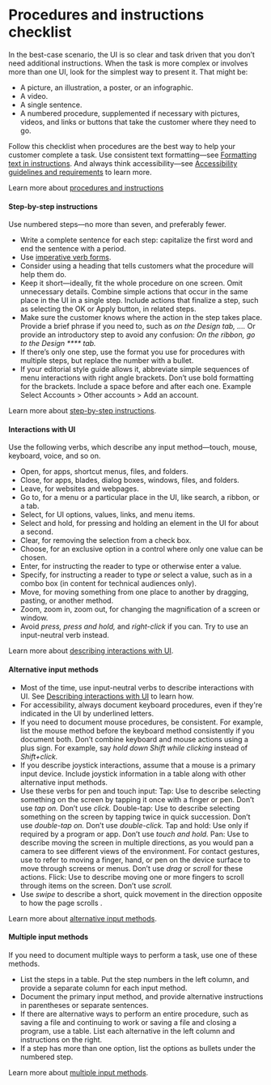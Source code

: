 ﻿# Procedures and instructions checklist

In
the best-case scenario, the UI is so clear and task driven that
you don’t need additional instructions. When the task is more
complex or involves more than one UI, look for the simplest way to present it. That might be:

  - A picture, an illustration, a poster, or an infographic.
  - A video. 
  - A single sentence.
  - A
    numbered procedure, supplemented if necessary with pictures,
    videos, and links or buttons that take the customer where they need
    to go. 

Follow this
checklist when procedures are the best way to help your
customer complete a task. Use consistent text formatting—see [Formatting text in instructions](/style-guide/procedures-instructions/formatting-text-in-instructions). And always think accessibility—see [Accessibility guidelines and requirements](/style-guide/accessibility/accessibility-guidelines-requirements) to learn more. 

Learn more about [procedures and instructions](/style-guide/procedures-instructions/)

#### Step-by-step instructions

Use numbered steps—no more than seven, and preferably fewer. 

  - Write a complete sentence for each step: capitalize the first word and end the sentence with a period. 
  - Use [imperative verb forms](/style-guide/grammar/verbs).
  - Consider using a heading that tells customers what the procedure will help them do. 
  - Keep
    it short—ideally, fit the whole procedure on one screen. Omit
    unnecessary details. Combine simple actions that occur in the same
    place in the UI in a single step. Include actions that finalize a
    step, such as selecting the OK or Apply button, in related steps.
  - Make
    sure the customer knows where the action in the step takes place.
    Provide a brief phrase if you need to, such as *on the Design tab, ….* Or provide an introductory step to avoid any confusion: *On the ribbon, go to the Design **** tab.*
  - If there’s only one step, use the format you use for procedures with multiple steps, but replace the number with a bullet.
  - If  your
    editorial style guide allows it, abbreviate simple sequences of
    menu interactions with right angle brackets. Don’t use bold
    formatting for the brackets. Include a space before and after each
    one.
    Example
    Select Accounts \> Other accounts \> Add an account.

Learn more about [step-by-step instructions](/style-guide/procedures-instructions/writing-step-by-step-instructions). 

#### Interactions with UI

Use the following verbs, which describe any input method—touch, mouse, keyboard, voice, and so on. 

  - Open, for apps, shortcut menus, files, and folders.
  - Close, for apps, blades, dialog boxes, windows, files, and folders.
  - Leave, for websites and webpages.
  - Go to, for a menu or a particular place in the UI, like search, a ribbon, or a tab.
  - Select, for UI options, values, links, and menu items.
  - Select and hold, for pressing and holding an element in the UI for about a second.
  - Clear, for removing the selection from a check box.
  - Choose, for an exclusive option in a control where only one value can be chosen.
  - Enter, for instructing the reader to type or otherwise enter a value.
  - Specify, for instructing a reader to type *or* select a value, such as in a combo box (in content for technical audiences only). 
  - Move, for moving something from one place to another by dragging, pasting, or another method.
  - Zoom, zoom in, zoom out, for changing the magnification of a screen or window.
  - Avoid *press, press and hold,* and *right-click* if you can. Try to use an input-neutral verb instead. 

Learn more about [describing interactions with UI](/style-guide/procedures-instructions/describing-interactions-with-ui).

#### Alternative input methods

  - Most of the time, use input-neutral verbs to describe interactions with UI. See [Describing interactions with UI](/style-guide/procedures-instructions/describing-interactions-with-ui) to learn how. 
  - For accessibility, always document keyboard procedures, even if they're indicated in the UI by underlined letters.
  - If
    you need to document mouse procedures, be consistent. For example,
    list the mouse method before the keyboard method consistently if
    you document both. Don’t combine keyboard and mouse actions using a
    plus sign. For example, say *hold down Shift while clicking* instead of *Shift+click.*
  - If
    you describe joystick interactions, assume that a mouse is a
    primary input device. Include joystick information in a table along
    with other alternative input methods. 
  - Use these verbs for pen and touch input: 
    Tap: Use to describe selecting something on the screen by tapping it once with a finger or pen. Don’t use *tap on.* Don’t use *click.* 
    Double-tap: Use to describe selecting something on the screen by tapping twice in quick succession. Don’t use *double-tap on.* Don’t use *double-click.* 
    Tap and hold: Use only if required by a program or app. Don’t use *touch and hold.*
    Pan:
    Use to describe moving the screen in multiple directions, as you
    would pan a camera to see different views of the environment. For
    contact gestures, use to refer to moving a finger, hand, or pen on
    the device surface to move through screens or menus. Don’t use *drag* or *scroll* for these actions. 
    Flick: Use to describe moving one or more fingers to scroll through items on the screen. Don’t use *scroll.*
  - Use *swipe* to describe a short, quick movement in the direction opposite to how the page scrolls .

Learn more about [alternative input methods](/style-guide/procedures-instructions/describing-alternative-input-methods).

#### Multiple input methods

If you need to document multiple ways to perform a task, use one of these methods.

  - List the steps in a table. Put the step numbers in the left column, and provide a separate column for each input method.
  - Document the primary input method, and provide alternative instructions in parentheses or separate sentences.
  - If
    there are alternative ways to perform an entire procedure, such as
    saving a file and continuing to work or saving a file and closing a
    program, use a table. List each alternative in the left column
    and instructions on the right.
  - If a step has more than one option, list the options as bullets under the numbered step. 

Learn more about [multiple input methods](/style-guide/procedures-instructions/describing-alternative-input-methods).
